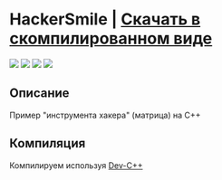 # HackerSmile | [Скачать в скомпилированном виде](https://yadi.sk/d/dy0FuwX2ZPIrdQ)

[![](https://img.shields.io/badge/platform-Windows-blue.svg)](https://github.com/Zalexanninev15/HackerSmile)
[![](https://img.shields.io/github/v/release/Zalexanninev15/HackerSmile)](https://github.com/Zalexanninev15/HackerSmile/releases/latest)
[![](https://img.shields.io/github/downloads/Zalexanninev15/HackerSmile/total.svg)](https://github.com/Zalexanninev15/HackerSmile/releases)
[![](https://img.shields.io/badge/license-GPLv3-green.svg)](LICENSE)

## Описание

Пример "инструмента хакера" (матрица) на C++ 

## Компиляция
Компилируем используя [Dev-C++](https://sourceforge.net/projects/orwelldevcpp/)
